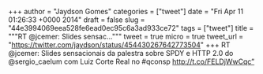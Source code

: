 
+++
author = "Jaydson Gomes"
categories = ["tweet"]
date = "Fri Apr 11 01:26:33 +0000 2014"
draft = false
slug = "44e3994069eea528fe6ead0ec95c6a3ad933ce72"
tags = ["tweet"]
title = """RT @jcemer: Slides sensac..."""
tweet = true
micro = true
tweet_url = "https://twitter.com/jaydson/status/454430267642773504"
+++
RT @jcemer: Slides sensacionais da palestra sobre SPDY e HTTP 2.0 do @sergio_caelum com Luiz Corte Real no #qconsp http://t.co/FELDjWwCqc”
